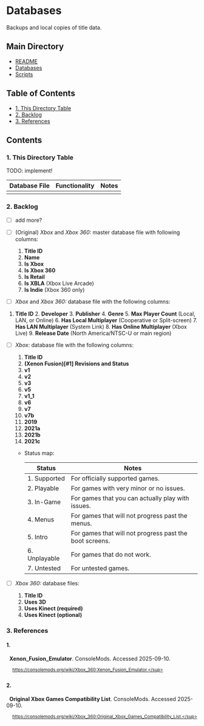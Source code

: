 # Databases
Backups and local copies of title data.

## Main Directory

- [README](../README.md)
- [Databases](.README.md)
- [Scripts](../scripts/README.md)

## Table of Contents

- [1. This Directory Table](#1-this-directory-table)
- [2. Backlog](#2-backlog)
- [3. References](#3-references)

## Contents

### 1. This Directory Table

TODO: implement!

| Database File | Functionality | Notes |
| - | - | - |
| | | |

### 2. Backlog

- [ ] add more?

- [ ] (Original) *Xbox* and *Xbox 360:* master database file with following columns:

  1. **Title ID**
	2. **Name**
  3. **Is Xbox**
  4. **Is Xbox 360**
  5. **Is Retail**
  6. **Is XBLA** (Xbox Live Arcade)
  7. **Is Indie** (Xbox 360 only)

- [ ]  *Xbox* and *Xbox 360:* database file with the following columns:

  1. **Title ID**
	2. **Developer**
	3. **Publisher**
	4. **Genre**
	5. **Max Player Count** (Local, LAN, or Online)
	6. **Has Local Multiplayer** (Cooperative or Split-screen)
	7. **Has LAN Multiplayer** (System Link)
	8. **Has Online Multiplayer** (Xbox Live)
	9. **Release Date** (North America/NTSC-U or main region)

- [ ] *Xbox:* database file with the following columns:

  1. **Title ID**
  2. **(Xenon Fusion)[#1] Revisions and Status**
    1. **v1**
    2. **v2**
    3. **v3**
    4. **v5**
    5. **v1_1**
    6. **v6**
    7. **v7**
    8. **v7b**
    9. **2019**
    10. **2021a**
    11. **2021b**
    12. **2021c**

  - Status map:

    | Status | Notes |
    | - | - |
    | 1. Supported  | For officially supported games. |
    | 2. Playable   | For games with very minor or no issues. |
    | 3. In-Game    | For games that you can actually play with issues. |
    | 4. Menus      | For games that will not progress past the menus. |
    | 5. Intro      | For games that will not progress past the boot screens. |
    | 6. Unplayable | For games that do not work. |
    | 7. Untested   | For untested games. |

- [ ] *Xbox 360:* database files:

  1. **Title ID**
	2. **Uses 3D**
	3. **Uses Kinect (required)**
	4. **Uses Kinect (optional)**


### 3. References

#### 1.

&nbsp;&nbsp;**Xenon_Fusion_Emulator**. ConsoleMods. Accessed 2025-09-10.

&nbsp;&nbsp;&nbsp;&nbsp;<sup>https://consolemods.org/wiki/Xbox_360:Xenon_Fusion_Emulator.</sup>

#### 2.

&nbsp;&nbsp;**Original Xbox Games Compatibility List**. ConsoleMods.
Accessed 2025-09-10.

&nbsp;&nbsp;&nbsp;&nbsp;<sup>https://consolemods.org/wiki/Xbox_360:Original_Xbox_Games_Compatibility_List.</sup>